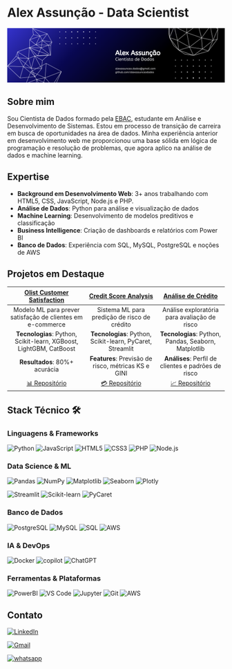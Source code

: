 # Alex Assunção - Data Scientist 
<p align="center">
    <img src="banner.png" alt="Alex Assunção Data Scientist" width="800">
</p>

## Sobre mim 
Sou Cientista de Dados formado pela [EBAC](https://ebaconline.com.br/), estudante em Análise e Desenvolvimento de Sistemas. Estou em processo de transição de carreira em busca de oportunidades na área de dados. Minha experiência anterior em desenvolvimento web me proporcionou uma base sólida em lógica de programação e resolução de problemas, que agora aplico na análise de dados e machine learning.

## Expertise 
- **Background em Desenvolvimento Web**: 3+ anos trabalhando com HTML5, CSS, JavaScript, Node.js e PHP.
- **Análise de Dados**: Python para análise e visualização de dados
- **Machine Learning**: Desenvolvimento de modelos preditivos e classificação
- **Business Intelligence**: Criação de dashboards e relatórios com Power BI
- **Banco de Dados**: Experiência com SQL, MySQL, PostgreSQL e noções de AWS


## Projetos em Destaque 

| **[Olist Customer Satisfaction](https://github.com/alexassuncaodados/Olist-E-commerce-Satisfaction-Prediction)** | **[Credit Score Analysis](https://github.com/alexassuncaodados/Project_CreditScore)** | **[Análise de Crédito](https://github.com/alexassuncaodados/analise-credito)** |
|:-------------------------:|:---------------------:|:------------------:|
| Modelo ML para prever satisfação de clientes em e-commerce | Sistema ML para predição de risco de crédito | Análise exploratória para avaliação de risco |
| **Tecnologias**: Python, Scikit-learn, XGBoost, LightGBM, CatBoost | **Tecnologias**: Python, Scikit-learn, PyCaret, Streamlit | **Tecnologias**: Python, Pandas, Seaborn, Matplotlib |
| **Resultados**: 80%+ acurácia | **Features**: Previsão de risco, métricas KS e GINI | **Análises**: Perfil de clientes e padrões de risco |
| [📊 Repositório](https://github.com/alexassuncaodados/Olist-E-commerce-Satisfaction-Prediction) | [💳 Repositório](https://github.com/alexassuncaodados/Project_CreditScore) | [📈 Repositório](https://github.com/alexassuncaodados/analise-credito) |



## Stack Técnico 🛠️

### Linguagens & Frameworks
![Python](https://img.shields.io/badge/Python-FFD43B?style=for-the-badge&logo=python&logoColor=blue)
![JavaScript](https://img.shields.io/badge/JavaScript-F7DF1E?style=for-the-badge&logo=javascript&logoColor=black)
![HTML5](https://img.shields.io/badge/HTML5-E34F26?style=for-the-badge&logo=html5&logoColor=white)
![CSS3](https://img.shields.io/badge/CSS3-1572B6?style=for-the-badge&logo=css3&logoColor=white)
![PHP](https://img.shields.io/badge/PHP-777BB4?style=for-the-badge&logo=php&logoColor=white)
![Node.js](https://img.shields.io/badge/Node.js-339933?style=for-the-badge&logo=nodedotjs&logoColor=white)

### Data Science & ML
![Pandas](https://img.shields.io/badge/Pandas-2C2D72?style=for-the-badge&logo=pandas&logoColor=white)
![NumPy](https://img.shields.io/badge/Numpy-777BB4?style=for-the-badge&logo=numpy&logoColor=white)
![Matplotlib](https://img.shields.io/badge/Matplotlib-46A358?style=for-the-badge&logo=matplotlib&logoColor=white)
![Seaborn](https://img.shields.io/badge/Seaborn-3776AB?style=for-the-badge&logo=Seaborn&logoColor=white)
![Plotly](https://img.shields.io/badge/Plotly-239120?style=for-the-badge&logo=plotly&logoColor=white)


![Streamlit](https://img.shields.io/badge/Streamlit-FF4B4B?style=for-the-badge&logo=Streamlit&logoColor=white)
![Scikit-learn](https://img.shields.io/badge/scikit_learn-F7931E?style=for-the-badge&logo=scikit-learn&logoColor=white)
![PyCaret](https://img.shields.io/badge/PyCaret-23ADA7?style=for-the-badge&logo=PyCaret&logoColor=white)

### Banco de Dados
![PostgreSQL](https://img.shields.io/badge/PostgreSQL-4169E1?style=for-the-badge&logo=PostgreSQL&logoColor=white)
![MySQL](https://img.shields.io/badge/MySQL-4479A1?style=for-the-badge&logo=mysql&logoColor=white)
![SQL](https://img.shields.io/badge/SQL-FF8C00?style=for-the-badge&logo=sql&logoColor=white)
![AWS](https://img.shields.io/badge/Amazon_AWS-FF9900?style=for-the-badge&logo=amazonaws&logoColor=white)

### IA & DevOps
![Docker](https://img.shields.io/badge/Docker-2496ED?style=for-the-badge&logo=docker&logoColor=white)
![copilot](https://img.shields.io/badge/Copilot-000000?style=for-the-badge&logo=github&logoColor=white)
![ChatGPT](https://img.shields.io/badge/ChatGPT-74aa9c?style=for-the-badge&logo=openai&logoColor=white)


### Ferramentas & Plataformas
![PowerBI](https://img.shields.io/badge/PowerBI-F2C811?style=for-the-badge&logo=Power%20BI&logoColor=white)
![VS Code](https://img.shields.io/badge/VSCode-0078D4?style=for-the-badge&logo=visual-studio-code&logoColor=white)
![Jupyter](https://img.shields.io/badge/Jupyter-F37626?style=for-the-badge&logo=Jupyter&logoColor=white)
![Git](https://img.shields.io/badge/Git-F05032?style=for-the-badge&logo=git&logoColor=white)
![AWS](https://img.shields.io/badge/Amazon_AWS-FF9900?style=for-the-badge&logo=amazonaws&logoColor=white)



## Contato 
[![LinkedIn](https://img.shields.io/badge/LinkedIn-0077B5?style=for-the-badge&logo=linkedin&logoColor=white)](https://www.linkedin.com/in/alexassuncaodata/)

[![Gmail](https://img.shields.io/badge/Gmail-D14836?style=for-the-badge&logo=gmail&logoColor=white)](mailto:alexassuncao.dados@gmail.com)

[![whatsapp](https://img.shields.io/badge/Whatsapp-25D366?style=for-the-badge&logo=whatsapp&logoColor=white)](https://api.whatsapp.com/send?phone=5541987986571&text=Ol%C3%A1%2C%20Alex!)







